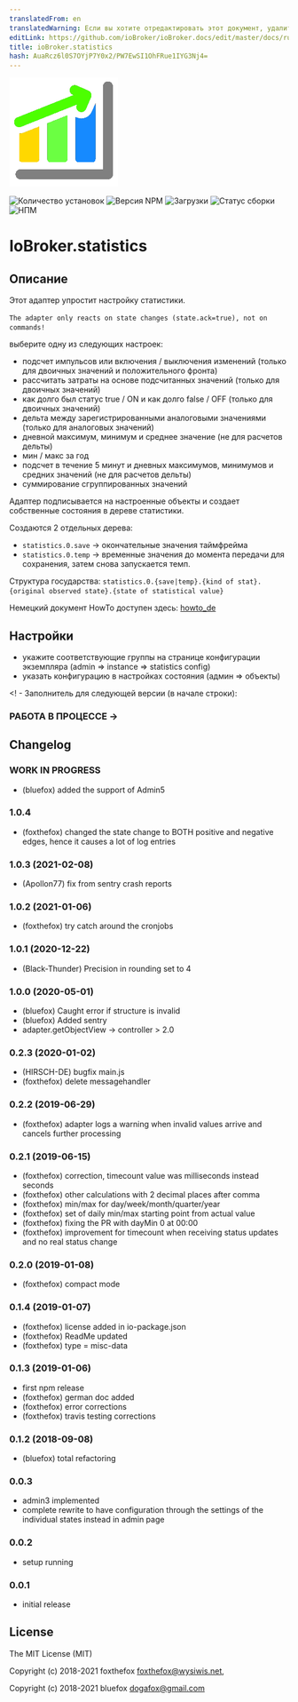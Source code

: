 ```yaml
---
translatedFrom: en
translatedWarning: Если вы хотите отредактировать этот документ, удалите поле «translationFrom», в противном случае этот документ будет снова автоматически переведен
editLink: https://github.com/ioBroker/ioBroker.docs/edit/master/docs/ru/adapterref/iobroker.statistics/README.md
title: ioBroker.statistics
hash: AuaRcz6l0S7OYjP7Y0x2/PW7EwSI1OhFRue1IYG3Nj4=
---
```

![Логотип](../../../en/adapterref/iobroker.statistics/admin/statistics.png)

![Количество установок](http://iobroker.live/badges/statistics-stable.svg)
![Версия NPM](http://img.shields.io/npm/v/iobroker.statistics.svg)
![Загрузки](https://img.shields.io/npm/dm/iobroker.statistics.svg)
![Статус сборки](https://travis-ci.org/iobroker-community-adapters/ioBroker.statistics.svg?branch=master)
![НПМ](https://nodei.co/npm/iobroker.statistics.png?downloads=true)

# IoBroker.statistics
## Описание
Этот адаптер упростит настройку статистики.

`The adapter only reacts on state changes (state.ack=true), not on commands!`

выберите одну из следующих настроек:

* подсчет импульсов или включения / выключения изменений (только для двоичных значений и положительного фронта)
* рассчитать затраты на основе подсчитанных значений (только для двоичных значений)
* как долго был статус true / ON и как долго false / OFF (только для двоичных значений)
* дельта между зарегистрированными аналоговыми значениями (только для аналоговых значений)
* дневной максимум, минимум и среднее значение (не для расчетов дельты)
* мин / макс за год
* подсчет в течение 5 минут и дневных максимумов, минимумов и средних значений (не для расчетов дельты)
* суммирование сгруппированных значений

Адаптер подписывается на настроенные объекты и создает собственные состояния в дереве статистики.

Создаются 2 отдельных дерева:

* `statistics.0.save` -> окончательные значения таймфрейма
* `statistics.0.temp` -> временные значения до момента передачи для сохранения, затем снова запускается темп.

Структура государства: `statistics.0.{save|temp}.{kind of stat}.{original observed state}.{state of statistical value}`

Немецкий документ HowTo доступен здесь: [howto_de](./doc/howto_de.md)

## Настройки
* укажите соответствующие группы на странице конфигурации экземпляра (admin => instance => statistics config)
* указать конфигурацию в настройках состояния (админ => объекты)

<! - Заполнитель для следующей версии (в начале строки):

### __РАБОТА В ПРОЦЕССЕ__ ->

## Changelog
### __WORK IN PROGRESS__
* (bluefox) added the support of Admin5 

### 1.0.4
* (foxthefox) changed the state change to BOTH positive and negative edges, hence it causes a lot of log entries

### 1.0.3 (2021-02-08)
* (Apollon77) fix from sentry crash reports

### 1.0.2 (2021-01-06)
* (foxthefox) try catch around the cronjobs

### 1.0.1 (2020-12-22)
* (Black-Thunder) Precision in rounding set to 4

### 1.0.0 (2020-05-01)
* (bluefox) Caught error if structure is invalid
* (bluefox) Added sentry
* adapter.getObjectView -> controller > 2.0

### 0.2.3 (2020-01-02)
* (HIRSCH-DE) bugfix main.js
* (foxthefox) delete messagehandler

### 0.2.2 (2019-06-29)
* (foxthefox) adapter logs a warning when invalid values arrive and cancels further processing

### 0.2.1 (2019-06-15)
* (foxthefox) correction, timecount value was milliseconds instead seconds
* (foxthefox) other calculations with 2 decimal places after comma
* (foxthefox) min/max for day/week/month/quarter/year
* (foxthefox) set of daily min/max starting point from actual value
* (foxthefox) fixing the PR with dayMin 0 at 00:00
* (foxthefox) improvement for timecount when receiving status updates and no real status change

### 0.2.0 (2019-01-08)
* (foxthefox) compact mode

### 0.1.4 (2019-01-07)
* (foxthefox) license added in io-package.json
* (foxthefox) ReadMe updated
* (foxthefox) type = misc-data

### 0.1.3 (2019-01-06)
* first npm release
* (foxthefox) german doc added
* (foxthefox) error corrections
* (foxthefox) travis testing corrections

### 0.1.2 (2018-09-08)
* (bluefox) total refactoring

### 0.0.3
* admin3 implemented
* complete rewrite to have configuration through the settings of the individual states instead in admin page

### 0.0.2
* setup running

### 0.0.1
* initial release

## License

The MIT License (MIT)

Copyright (c) 2018-2021 foxthefox <foxthefox@wysiwis.net>,

Copyright (c) 2018-2021 bluefox <dogafox@gmail.com>